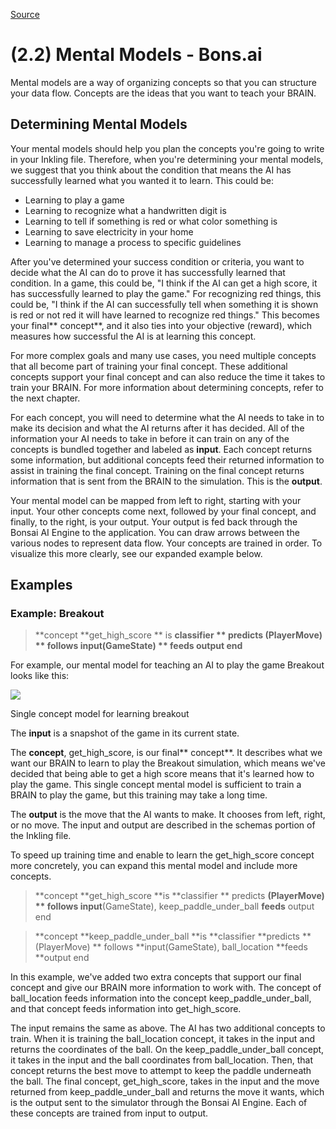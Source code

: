 
[Source](http://docs.bons.ai/inkling-guide-pages/22-mental-models "Permalink to (2.2) Mental Models - Bons.ai")

# (2.2) Mental Models - Bons.ai

Mental models are a way of organizing concepts so that you can structure your data flow. Concepts are the ideas that you want to teach your BRAIN.

## Determining Mental Models

Your mental models should help you plan the concepts you're going to write in your Inkling file. Therefore, when you're determining your mental models, we suggest that you think about the condition that means the AI has successfully learned what you wanted it to learn. This could be:

* Learning to play a game
* Learning to recognize what a handwritten digit is
* Learning to tell if something is red or what color something is
* Learning to save electricity in your home
* Learning to manage a process to specific guidelines

After you've determined your success condition or criteria, you want to decide what the AI can do to prove it has successfully learned that condition. In a game, this could be, "I think if the AI can get a high score, it has successfully learned to play the game." For recognizing red things, this could be, "I think if the AI can successfully tell when something it is shown is red or not red it will have learned to recognize red things." This becomes your final** concept**, and it also ties into your objective (reward), which measures how successful the AI is at learning this concept.

For more complex goals and many use cases, you need multiple concepts that all become part of training your final concept. These additional concepts support your final concept and can also reduce the time it takes to train your BRAIN. For more information about determining concepts, refer to the next chapter.

For each concept, you will need to determine what the AI needs to take in to make its decision and what the AI returns after it has decided. All of the information your AI needs to take in before it can train on any of the concepts is bundled together and labeled as **input**. Each concept returns some information, but additional concepts feed their returned information to assist in training the final concept. Training on the final concept returns information that is sent from the BRAIN to the simulation. This is the **output**.

Your mental model can be mapped from left to right, starting with your input. Your other concepts come next, followed by your final concept, and finally, to the right, is your output. Your output is fed back through the Bonsai AI Engine to the application. You can draw arrows between the various nodes to represent data flow. Your concepts are trained in order. To visualize this more clearly, see our expanded example below.

## Examples

### Example: Breakout

> **concept **get_high_score
**    is **classifier
**    predicts **(PlayerMove)
**   follows input**(GameState)
**   feeds output
end**

For example, our mental model for teaching an AI to play the game Breakout looks like this:

![][1]

Single concept model for learning breakout

The **input** is a snapshot of the game in its current state.

The **concept**, get_high_score, is our final** concept**. It describes what we want our BRAIN to learn to play the Breakout simulation, which means we've decided that being able to get a high score means that it's learned how to play the game. This single concept mental model is sufficient to train a BRAIN to play the game, but this training may take a long time.

The **output** is the move that the AI wants to make. It chooses from left, right, or no move. The input and output are described in the schemas portion of the Inkling file.

To speed up training time and enable to learn the get_high_score concept more concretely, you can expand this mental model and include more concepts.

> **concept **get_high_score
    **is **classifier
**    predicts **(PlayerMove)
 **   follows input**(GameState), keep_paddle_under_ball
   **feeds** output
end

> **concept **keep_paddle_under_ball
  **is **classifier
   **predicts **(PlayerMove)
**   follows **input(GameState), ball_location
  **feeds **output
end

In this example, we've added two extra concepts that support our final concept and give our BRAIN more information to work with. The concept of ball_location feeds information into the concept keep_paddle_under_ball, and that concept feeds information into get_high_score.

The input remains the same as above. The AI has two additional concepts to train. When it is training the ball_location concept, it takes in the input and returns the coordinates of the ball. On the keep_paddle_under_ball concept, it takes in the input and the ball coordinates from ball_location. Then, that concept returns the best move to attempt to keep the paddle underneath the ball. The final concept, get_high_score, takes in the input and the move returned from keep_paddle_under_ball and returns the move it wants, which is the output sent to the simulator through the Bonsai AI Engine. Each of these concepts are trained from input to output.

[1]: https://daks2k3a4ib2z.cloudfront.net/57bf257ce45825764c5cb54b/57e8306180de1910630554d7_Screen%20Shot%202016-09-12%20at%2005.58.28.png

  
